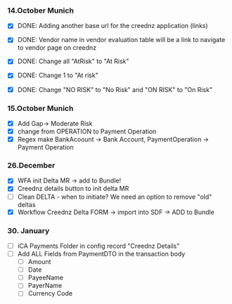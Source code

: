 ### 14.October Munich
- [x] DONE: Adding another base url for the creednz application (links)

- [x] DONE: Vendor name in vendor evaluation table will be a link to navigate to vendor page on creednz

- [x] DONE: Change all "AtRisk" to "At Risk"

- [x] DONE: Change 1 to "At risk"

- [x] DONE: Change "NO RISK" to "No Risk" and "ON RISK" to "On Risk"

### 15.October Munich
- [x] Add Gap-> Moderate Risk
- [x] change from OPERATION to Payment Operation
- [x] Regex make BankAcoount -> Bank Account, PaymentOperation -> Payment Operation

### 26.December
- [x] WFA init Delta MR -> add to Bundle!
- [x] Creednz details button to init delta MR
- [ ] Clean DELTA - when to initiate? We need an option to remove "old" deltas
- [x] Workflow Creednz Delta FORM -> import into SDF -> ADD to Bundle

### 30. January

- [ ] iCA Payments Folder in config record "Creednz Details"
- [ ] Add ALL Fields from PaymentDTO in the transaction body
  - [ ] Amount
  - [ ] Date
  - [ ] PayeeName
  - [ ] PayerName
  - [ ] Currency Code